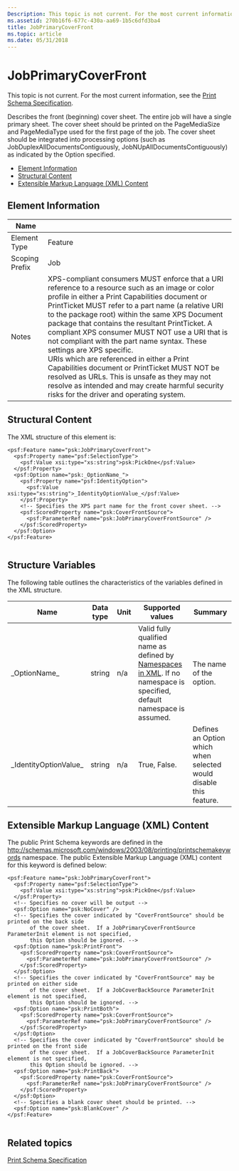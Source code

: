 ```yaml
---
Description: This topic is not current. For the most current information, see the Print Schema Specification.
ms.assetid: 270b16f6-677c-430a-aa69-1b5c6dfd3ba4
title: JobPrimaryCoverFront
ms.topic: article
ms.date: 05/31/2018
---
```


# JobPrimaryCoverFront

This topic is not current. For the most current information, see the [Print Schema Specification](https://www.microsoft.com/whdc/xps/printschema.mspx).

Describes the front (beginning) cover sheet. The entire job will have a single primary sheet. The cover sheet should be printed on the PageMediaSize and PageMediaType used for the first page of the job. The cover sheet should be integrated into processing options (such as JobDuplexAllDocumentsContiguously, JobNUpAllDocumentsContiguously) as indicated by the Option specified.

-   [Element Information](#element-information)
-   [Structural Content](#structural-content)
-   [Extensible Markup Language (XML) Content](#extensible-markup-language-xml-content)

## Element Information



| Name                       |                                                                                                                                                                                                                                                                                                                                                                                                                                                                                                                                                                                                                                                                                                                 |
|----------------------------|-----------------------------------------------------------------------------------------------------------------------------------------------------------------------------------------------------------------------------------------------------------------------------------------------------------------------------------------------------------------------------------------------------------------------------------------------------------------------------------------------------------------------------------------------------------------------------------------------------------------------------------------------------------------------------------------------------------------|
| Element Type <br/>   | Feature<br/>                                                                                                                                                                                                                                                                                                                                                                                                                                                                                                                                                                                                                                                                                              |
| Scoping Prefix <br/> | Job<br/>                                                                                                                                                                                                                                                                                                                                                                                                                                                                                                                                                                                                                                                                                                  |
| Notes <br/>          | XPS-compliant consumers MUST enforce that a URI reference to a resource such as an image or color profile in either a Print Capabilities document or PrintTicket MUST refer to a part name (a relative URI to the package root) within the same XPS Document package that contains the resultant PrintTicket. A compliant XPS consumer MUST NOT use a URI that is not compliant with the part name syntax. These settings are XPS specific. <br/> URIs which are referenced in either a Print Capabilities document or PrintTicket MUST NOT be resolved as URLs. This is unsafe as they may not resolve as intended and may create harmful security risks for the driver and operating system.<br/> |



 

## Structural Content

The XML structure of this element is:

``` syntax
<psf:Feature name="psk:JobPrimaryCoverFront">
  <psf:Property name="psf:SelectionType">
    <psf:Value xsi:type="xs:string">psk:PickOne</psf:Value>
  </psf:Property>
  <psf:Option name="psk:_OptionName_">
    <psf:Property name="psf:IdentityOption">
      <psf:Value xsi:type="xs:string">_IdentityOptionValue_</psf:Value>
    </psf:Property>
    <!-- Specifies the XPS part name for the front cover sheet. -->
    <psf:ScoredProperty name="psk:CoverFrontSource">
      <psf:ParameterRef name="psk:JobPrimaryCoverFrontSource" />
    </psf:ScoredProperty>
  </psf:Option>
</psf:Feature>
      
```

## Structure Variables

The following table outlines the characteristics of the variables defined in the XML structure.



| Name                               | Data type         | Unit           | Supported values                                                                                                                                                                      | Summary                                                                      |
|------------------------------------|-------------------|----------------|---------------------------------------------------------------------------------------------------------------------------------------------------------------------------------------|------------------------------------------------------------------------------|
| \_OptionName\_<br/>          | string<br/> | n/a<br/> | Valid fully qualified name as defined by [Namespaces in XML](https://www.w3.org/TR/1999/REC-xml-names-19990114/). If no namespace is specified, default namespace is assumed.<br/> | The name of the option.<br/>                                           |
| \_IdentityOptionValue\_<br/> | string<br/> | n/a<br/> | True, False.<br/>                                                                                                                                                               | Defines an Option which when selected would disable this feature.<br/> |



 

## Extensible Markup Language (XML) Content

The public Print Schema keywords are defined in the http://schemas.microsoft.com/windows/2003/08/printing/printschemakeywords namespace. The public Extensible Markup Language (XML) content for this keyword is defined below:

``` syntax
<psf:Feature name="psk:JobPrimaryCoverFront">
  <psf:Property name="psf:SelectionType">
    <psf:Value xsi:type="xs:string">psk:PickOne</psf:Value>
  </psf:Property>
  <!-- Specifies no cover will be output -->
  <psf:Option name="psk:NoCover" />
  <!-- Specifies the cover indicated by "CoverFrontSource" should be printed on the back side 
       of the cover sheet.  If a JobPrimaryCoverFrontSource ParameterInit element is not specified, 
       this Option should be ignored. -->
  <psf:Option name="psk:PrintFront">
    <psf:ScoredProperty name="psk:CoverFrontSource">
      <psf:ParameterRef name="psk:JobPrimaryCoverFrontSource" />
    </psf:ScoredProperty>
  </psf:Option>
  <!-- Specifies the cover indicated by "CoverFrontSource" may be printed on either side 
       of the cover sheet.  If a JobCoverBackSource ParameterInit element is not specified, 
       this Option should be ignored. -->
  <psf:Option name="psk:PrintBoth">
    <psf:ScoredProperty name="psk:CoverFrontSource">
      <psf:ParameterRef name="psk:JobPrimaryCoverFrontSource" />
    </psf:ScoredProperty>
  </psf:Option>
  <!-- Specifies the cover indicated by "CoverFrontSource" should be printed on the front side 
       of the cover sheet.  If a JobCoverBackSource ParameterInit element is not specified, 
       this Option should be ignored. -->
  <psf:Option name="psk:PrintBack">
    <psf:ScoredProperty name="psk:CoverFrontSource">
      <psf:ParameterRef name="psk:JobPrimaryCoverFrontSource" />
    </psf:ScoredProperty>
  </psf:Option>
  <!-- Specifies a blank cover sheet should be printed. -->
  <psf:Option name="psk:BlankCover" />
</psf:Feature>
    
```

## Related topics

<dl> <dt>

[Print Schema Specification](https://www.microsoft.com/whdc/xps/printschema.mspx)
</dt> </dl>

 

 





